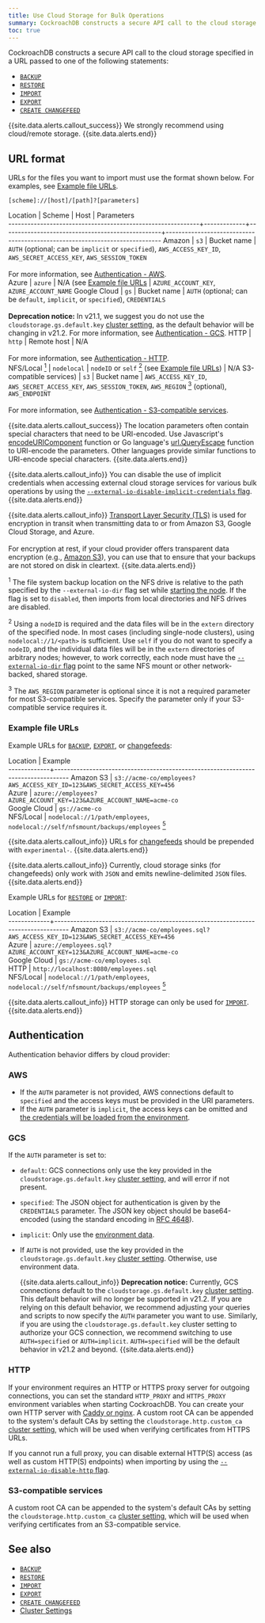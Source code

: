 ```yaml
---
title: Use Cloud Storage for Bulk Operations
summary: CockroachDB constructs a secure API call to the cloud storage specified in a URL passed to bulk operation statements.
toc: true
---
```


CockroachDB constructs a secure API call to the cloud storage specified in a URL passed to one of the following statements:

- [`BACKUP`](backup.html)
- [`RESTORE`](restore.html)
- [`IMPORT`](import.html)
- [`EXPORT`](export.html)
- [`CREATE CHANGEFEED`](create-changefeed.html)

{{site.data.alerts.callout_success}}
We strongly recommend using cloud/remote storage.
{{site.data.alerts.end}}

## URL format

URLs for the files you want to import must use the format shown below. For examples, see [Example file URLs](#example-file-urls).

~~~
[scheme]://[host]/[path]?[parameters]
~~~

Location                                                    | Scheme      | Host                                             | Parameters                                                                 
------------------------------------------------------------+-------------+--------------------------------------------------+----------------------------------------------------------------------------
Amazon                                                      | `s3`        | Bucket name                                      | `AUTH` (optional; can be `implicit` or `specified`), `AWS_ACCESS_KEY_ID`, `AWS_SECRET_ACCESS_KEY`, `AWS_SESSION_TOKEN` <br><br>For more information, see [Authentication - AWS](#aws).                               
Azure                                                       | `azure`     | N/A (see [Example file URLs](#example-file-urls) | `AZURE_ACCOUNT_KEY`, `AZURE_ACCOUNT_NAME`
Google Cloud                                                | `gs`        | Bucket name                                      | `AUTH` (optional; can be `default`, `implicit`, or `specified`), `CREDENTIALS` <br><br>**Deprecation notice:** In v21.1, we suggest you do not use the `cloudstorage.gs.default.key` [cluster setting](cluster-settings.html), as the default behavior will be changing in v21.2. For more information, see [Authentication - GCS](#gcs).
HTTP                                                        | `http`      | Remote host                                      | N/A <br><br>For more information, see [Authentication - HTTP](#http).      
NFS/Local&nbsp;[<sup>1</sup>](#considerations)              | `nodelocal` | `nodeID` or `self` [<sup>2</sup>](#considerations) (see [Example file URLs](#example-file-urls)) | N/A
S3-compatible services)                                     | `s3`        | Bucket name                                      | `AWS_ACCESS_KEY_ID`, `AWS_SECRET_ACCESS_KEY`, `AWS_SESSION_TOKEN`, `AWS_REGION`&nbsp;[<sup>3</sup>](#considerations) (optional), `AWS_ENDPOINT`<br><br>For more information, see [Authentication - S3-compatible services](#s3-compatible-services).   

{{site.data.alerts.callout_success}}
The location parameters often contain special characters that need to be URI-encoded. Use Javascript's [encodeURIComponent](https://developer.mozilla.org/en-US/docs/Web/JavaScript/Reference/Global_Objects/encodeURIComponent) function or Go language's [url.QueryEscape](https://golang.org/pkg/net/url/#QueryEscape) function to URI-encode the parameters. Other languages provide similar functions to URI-encode special characters.
{{site.data.alerts.end}}

{{site.data.alerts.callout_info}}
You can disable the use of implicit credentials when accessing external cloud storage services for various bulk operations by using the [`--external-io-disable-implicit-credentials` flag](cockroach-start.html#security).
{{site.data.alerts.end}}

{{site.data.alerts.callout_info}}
[Transport Layer Security (TLS)](https://en.wikipedia.org/wiki/Transport_Layer_Security) is used for encryption in transit when transmitting data to or from Amazon S3, Google Cloud Storage, and Azure. <br><br>For encryption at rest, if your cloud provider offers transparent data encryption (e.g., [Amazon S3](https://docs.aws.amazon.com/AmazonS3/latest/userguide/serv-side-encryption.html)), you can use that to ensure that your backups are not stored on disk in cleartext.
{{site.data.alerts.end}}

<a name="considerations"></a>

<sup>1</sup> The file system backup location on the NFS drive is relative to the path specified by the `--external-io-dir` flag set while [starting the node](cockroach-start.html). If the flag is set to `disabled`, then imports from local directories and NFS drives are disabled.

<sup>2</sup>   Using a `nodeID` is required and the data files will be in the `extern` directory of the specified node. In most cases (including single-node clusters), using `nodelocal://1/<path>` is sufficient. Use `self` if you do not want to specify a `nodeID`, and the individual data files will be in the `extern` directories of arbitrary nodes; however, to work correctly, each node must have the [`--external-io-dir` flag](cockroach-start.html#general) point to the same NFS mount or other network-backed, shared storage.

<sup>3</sup> The `AWS_REGION` parameter is optional since it is not a required parameter for most S3-compatible services. Specify the parameter only if your S3-compatible service requires it.

### Example file URLs

Example URLs for [`BACKUP`](backup.html), [`EXPORT`](export.html), or [changefeeds](stream-data-out-of-cockroachdb-using-changefeeds.html):

Location     | Example                                                                          
-------------+----------------------------------------------------------------------------------
Amazon S3    | `s3://acme-co/employees?AWS_ACCESS_KEY_ID=123&AWS_SECRET_ACCESS_KEY=456`     
Azure        | `azure://employees?AZURE_ACCOUNT_KEY=123&AZURE_ACCOUNT_NAME=acme-co`         
Google Cloud | `gs://acme-co`                                                     
NFS/Local    | `nodelocal://1/path/employees`, `nodelocal://self/nfsmount/backups/employees`&nbsp;[<sup>5</sup>](#considerations)

{{site.data.alerts.callout_info}}
URLs for [changefeeds](stream-data-out-of-cockroachdb-using-changefeeds.html) should be prepended with `experimental-`.
{{site.data.alerts.end}}

{{site.data.alerts.callout_info}}
Currently, cloud storage sinks (for changefeeds) only work with `JSON` and emits newline-delimited `JSON` files.
{{site.data.alerts.end}}

Example URLs for [`RESTORE`](restore.html) or [`IMPORT`](import.html):

Location     | Example                                                                          
-------------+----------------------------------------------------------------------------------
Amazon S3    | `s3://acme-co/employees.sql?AWS_ACCESS_KEY_ID=123&AWS_SECRET_ACCESS_KEY=456`     
Azure        | `azure://employees.sql?AZURE_ACCOUNT_KEY=123&AZURE_ACCOUNT_NAME=acme-co`         
Google Cloud | `gs://acme-co/employees.sql`                                                     
HTTP         | `http://localhost:8080/employees.sql`                                            
NFS/Local    | `nodelocal://1/path/employees`, `nodelocal://self/nfsmount/backups/employees`&nbsp;[<sup>5</sup>](#considerations)

{{site.data.alerts.callout_info}}
HTTP storage can only be used for [`IMPORT`](import.html).
{{site.data.alerts.end}}

## Authentication

Authentication behavior differs by cloud provider:

### AWS

- If the `AUTH` parameter is not provided, AWS connections default to `specified` and the access keys must be provided in the URI parameters.
- If the `AUTH` parameter is `implicit`, the access keys can be omitted and [the credentials will be loaded from the environment](https://docs.aws.amazon.com/sdk-for-go/api/aws/session/).

### GCS

If the `AUTH` parameter is set to:

- `default`: GCS connections only use the key provided in the `cloudstorage.gs.default.key` [cluster setting](cluster-settings.html), and will error if not present.
- `specified`: The JSON object for authentication is given by the `CREDENTIALS` parameter. The JSON key object should be base64-encoded (using the standard encoding in [RFC 4648](https://tools.ietf.org/html/rfc4648)).
- `implicit`: Only use the [environment data](https://cloud.google.com/docs/authentication/production#providing_credentials_to_your_application).
- If `AUTH` is not provided, use the key provided in the `cloudstorage.gs.default.key` [cluster setting](cluster-settings.html). Otherwise, use environment data.

    {{site.data.alerts.callout_info}}
    **Deprecation notice:** Currently, GCS connections default to the `cloudstorage.gs.default.key` [cluster setting](cluster-settings.html). This default behavior will no longer be supported in v21.2. If you are relying on this default behavior, we recommend adjusting your queries and scripts to now specify the `AUTH` parameter you want to use. Similarly, if you are using the `cloudstorage.gs.default.key` cluster setting to authorize your GCS connection, we recommend switching to use `AUTH=specified` or `AUTH=implicit`. `AUTH=specified` will be the default behavior in v21.2 and beyond.
    {{site.data.alerts.end}}

### HTTP

If your environment requires an HTTP or HTTPS proxy server for outgoing connections, you can set the standard `HTTP_PROXY` and `HTTPS_PROXY` environment variables when starting CockroachDB. You can create your own HTTP server with [Caddy or nginx](use-a-local-file-server-for-bulk-operations.html). A custom root CA can be appended to the system's default CAs by setting the `cloudstorage.http.custom_ca` [cluster setting](cluster-settings.html), which will be used when verifying certificates from HTTPS URLs.

If you cannot run a full proxy, you can disable external HTTP(S) access (as well as custom HTTP(S) endpoints) when importing by using the [`--external-io-disable-http` flag](cockroach-start.html#security).

### S3-compatible services

A custom root CA can be appended to the system's default CAs by setting the `cloudstorage.http.custom_ca` [cluster setting](cluster-settings.html), which will be used when verifying certificates from an S3-compatible service.

## See also

- [`BACKUP`](backup.html)
- [`RESTORE`](restore.html)
- [`IMPORT`](import.html)
- [`EXPORT`](export.html)
- [`CREATE CHANGEFEED`](create-changefeed.html)
- [Cluster Settings](cluster-settings.html)
